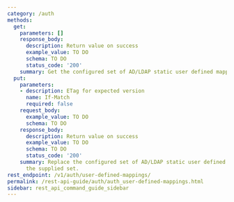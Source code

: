 ```yaml
---
category: /auth
methods:
  get:
    parameters: []
    response_body:
      description: Return value on success
      example_value: TO DO
      schema: TO DO
      status_code: '200'
    summary: Get the configured set of AD/LDAP static user defined mappings.
  put:
    parameters:
    - description: ETag for expected version
      name: If-Match
      required: false
    request_body:
      example_value: TO DO
      schema: TO DO
    response_body:
      description: Return value on success
      example_value: TO DO
      schema: TO DO
      status_code: '200'
    summary: Replace the configured set of AD/LDAP static user defined mappings with
      the supplied set.
rest_endpoint: /v1/auth/user-defined-mappings/
permalink: /rest-api-guide/auth/auth_user-defined-mappings.html
sidebar: rest_api_command_guide_sidebar
---
```

